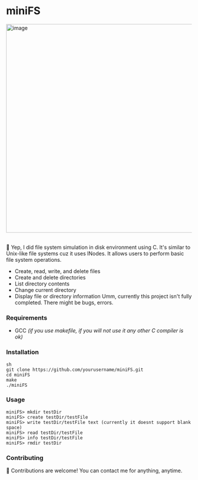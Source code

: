 # miniFS
<img width="566" alt="image" src="https://github.com/c4nkn/miniFS/assets/56227236/e36f2343-bd13-4d04-9f9c-5da6f8a6c4cb">
<br></br>

👀 Yep, I did file system simulation in disk environment using C. It's similar to Unix-like file systems cuz it uses INodes.
It allows users to perform basic file system operations.
- Create, read, write, and delete files
- Create and delete directories
- List directory contents
- Change current directory
- Display file or directory information
Umm, currently this project isn't fully completed. There might be bugs, errors.

### Requirements
- GCC *(if you use makefile, if you will not use it any other C compiler is ok)*

### Installation
```
sh
git clone https://github.com/yourusername/miniFS.git
cd miniFS
make
./miniFS
```

### Usage
```
miniFS> mkdir testDir
miniFS> create testDir/testFile
miniFS> write testDir/testFile text (currently it doesnt support blank space)
miniFS> read testDir/testFile
miniFS> info testDir/testFile
miniFS> rmdir testDir
```

### Contributing
🥳 Contributions are welcome! You can contact me for anything, anytime.
